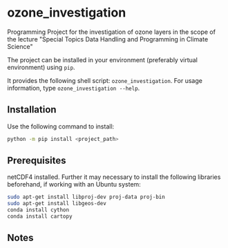 # ozone_investigation
Programming Project for the investigation of ozone layers in the scope of the lecture "Special Topics Data Handling and Programming in Climate Science"

The project can be installed in your environment (preferably virtual environment) using `pip`.

It provides the following shell script: `ozone_investigation`.
For usage information, type `ozone_investigation --help`.

## Installation

Use the following command to install:

```bash
python -m pip install <project_path>
```


## Prerequisites

netCDF4 installed.
Further it may necessary to install the following libraries beforehand, if working with an Ubuntu system:

```bash
sudo apt-get install libproj-dev proj-data proj-bin
sudo apt-get install libgeos-dev
conda install cython
conda install cartopy 
```

## Notes
